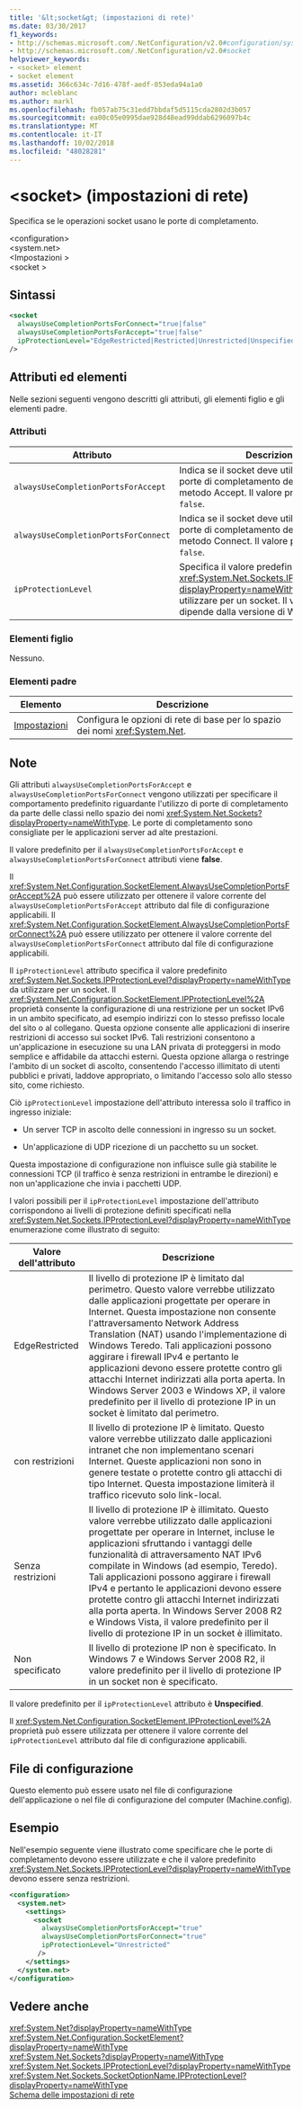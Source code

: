 ```yaml
---
title: '&lt;socket&gt; (impostazioni di rete)'
ms.date: 03/30/2017
f1_keywords:
- http://schemas.microsoft.com/.NetConfiguration/v2.0#configuration/system.net/settings/socket
- http://schemas.microsoft.com/.NetConfiguration/v2.0#socket
helpviewer_keywords:
- <socket> element
- socket element
ms.assetid: 366c634c-7d16-478f-aedf-053eda94a1a0
author: mcleblanc
ms.author: markl
ms.openlocfilehash: fb057ab75c31edd7bbdaf5d5115cda2802d3b057
ms.sourcegitcommit: ea00c05e0995dae928d48ead99ddab6296097b4c
ms.translationtype: MT
ms.contentlocale: it-IT
ms.lasthandoff: 10/02/2018
ms.locfileid: "48028281"
---
```

# <a name="ltsocketgt-element-network-settings"></a>&lt;socket&gt; (impostazioni di rete)
Specifica se le operazioni socket usano le porte di completamento.  
  
 \<configuration>  
\<system.net>  
\<Impostazioni >  
\<socket >  
  
## <a name="syntax"></a>Sintassi  
  
```xml  
<socket  
  alwaysUseCompletionPortsForConnect="true|false"  
  alwaysUseCompletionPortsForAccept="true|false"  
  ipProtectionLevel="EdgeRestricted|Restricted|Unrestricted|Unspecified"  
/>  
```  
  
## <a name="attributes-and-elements"></a>Attributi ed elementi  
 Nelle sezioni seguenti vengono descritti gli attributi, gli elementi figlio e gli elementi padre.  
  
### <a name="attributes"></a>Attributi  
  
|**Attributo**|**Descrizione**|  
|-------------------|---------------------|  
|`alwaysUseCompletionPortsForAccept`|Indica se il socket deve utilizzare sempre le porte di completamento delle chiamate al metodo Accept. Il valore predefinito è `false`.|  
|`alwaysUseCompletionPortsForConnect`|Indica se il socket deve utilizzare sempre le porte di completamento delle chiamate al metodo Connect. Il valore predefinito è `false`.|  
|`ipProtectionLevel`|Specifica il valore predefinito <xref:System.Net.Sockets.IPProtectionLevel?displayProperty=nameWithType> da utilizzare per un socket. Il valore predefinito dipende dalla versione di Windows.|  
  
### <a name="child-elements"></a>Elementi figlio  
 Nessuno.  
  
### <a name="parent-elements"></a>Elementi padre  
  
|**Elemento**|**Descrizione**|  
|-----------------|---------------------|  
|[Impostazioni](../../../../../docs/framework/configure-apps/file-schema/network/settings-element-network-settings.md)|Configura le opzioni di rete di base per lo spazio dei nomi <xref:System.Net>.|  
  
## <a name="remarks"></a>Note  
 Gli attributi `alwaysUseCompletionPortsForAccept` e `alwaysUseCompletionPortsForConnect` vengono utilizzati per specificare il comportamento predefinito riguardante l'utilizzo di porte di completamento da parte delle classi nello spazio dei nomi <xref:System.Net.Sockets?displayProperty=nameWithType>. Le porte di completamento sono consigliate per le applicazioni server ad alte prestazioni.  
  
 Il valore predefinito per il `alwaysUseCompletionPortsForAccept` e `alwaysUseCompletionPortsForConnect` attributi viene **false**.  
  
 Il <xref:System.Net.Configuration.SocketElement.AlwaysUseCompletionPortsForAccept%2A> può essere utilizzato per ottenere il valore corrente del `alwaysUseCompletionPortsForAccept` attributo dal file di configurazione applicabili. Il <xref:System.Net.Configuration.SocketElement.AlwaysUseCompletionPortsForConnect%2A> può essere utilizzato per ottenere il valore corrente del `alwaysUseCompletionPortsForConnect` attributo dal file di configurazione applicabili.  
  
 Il `ipProtectionLevel` attributo specifica il valore predefinito <xref:System.Net.Sockets.IPProtectionLevel?displayProperty=nameWithType> da utilizzare per un socket. Il <xref:System.Net.Configuration.SocketElement.IPProtectionLevel%2A> proprietà consente la configurazione di una restrizione per un socket IPv6 in un ambito specificato, ad esempio indirizzi con lo stesso prefisso locale del sito o al collegano. Questa opzione consente alle applicazioni di inserire restrizioni di accesso sui socket IPv6. Tali restrizioni consentono a un'applicazione in esecuzione su una LAN privata di proteggersi in modo semplice e affidabile da attacchi esterni. Questa opzione allarga o restringe l'ambito di un socket di ascolto, consentendo l'accesso illimitato di utenti pubblici e privati, laddove appropriato, o limitando l'accesso solo allo stesso sito, come richiesto.  
  
 Ciò `ipProtectionLevel` impostazione dell'attributo interessa solo il traffico in ingresso iniziale:  
  
-   Un server TCP in ascolto delle connessioni in ingresso su un socket.  
  
-   Un'applicazione di UDP ricezione di un pacchetto su un socket.  
  
 Questa impostazione di configurazione non influisce sulle già stabilite le connessioni TCP (il traffico è senza restrizioni in entrambe le direzioni) e non un'applicazione che invia i pacchetti UDP.  
  
 I valori possibili per il `ipProtectionLevel` impostazione dell'attributo corrispondono ai livelli di protezione definiti specificati nella <xref:System.Net.Sockets.IPProtectionLevel?displayProperty=nameWithType> enumerazione come illustrato di seguito:  
  
|**Valore dell'attributo**|**Descrizione**|  
|-|-|  
|EdgeRestricted|Il livello di protezione IP è limitato dal perimetro. Questo valore verrebbe utilizzato dalle applicazioni progettate per operare in Internet. Questa impostazione non consente l'attraversamento Network Address Translation (NAT) usando l'implementazione di Windows Teredo. Tali applicazioni possono aggirare i firewall IPv4 e pertanto le applicazioni devono essere protette contro gli attacchi Internet indirizzati alla porta aperta. In Windows Server 2003 e Windows XP, il valore predefinito per il livello di protezione IP in un socket è limitato dal perimetro.|  
|con restrizioni|Il livello di protezione IP è limitato. Questo valore verrebbe utilizzato dalle applicazioni intranet che non implementano scenari Internet. Queste applicazioni non sono in genere testate o protette contro gli attacchi di tipo Internet. Questa impostazione limiterà il traffico ricevuto solo link-local.|  
|Senza restrizioni|Il livello di protezione IP è illimitato. Questo valore verrebbe utilizzato dalle applicazioni progettate per operare in Internet, incluse le applicazioni sfruttando i vantaggi delle funzionalità di attraversamento NAT IPv6 compilate in Windows (ad esempio, Teredo). Tali applicazioni possono aggirare i firewall IPv4 e pertanto le applicazioni devono essere protette contro gli attacchi Internet indirizzati alla porta aperta. In Windows Server 2008 R2 e Windows Vista, il valore predefinito per il livello di protezione IP in un socket è illimitato.|  
|Non specificato|Il livello di protezione IP non è specificato. In Windows 7 e Windows Server 2008 R2, il valore predefinito per il livello di protezione IP in un socket non è specificato.|  
  
 Il valore predefinito per il `ipProtectionLevel` attributo è **Unspecified**.  
  
 Il <xref:System.Net.Configuration.SocketElement.IPProtectionLevel%2A> proprietà può essere utilizzata per ottenere il valore corrente del `ipProtectionLevel` attributo dal file di configurazione applicabili.  
  
## <a name="configuration-files"></a>File di configurazione  
 Questo elemento può essere usato nel file di configurazione dell'applicazione o nel file di configurazione del computer (Machine.config).  
  
## <a name="example"></a>Esempio  
 Nell'esempio seguente viene illustrato come specificare che le porte di completamento devono essere utilizzate e che il valore predefinito <xref:System.Net.Sockets.IPProtectionLevel?displayProperty=nameWithType> devono essere senza restrizioni.  
  
```xml  
<configuration>  
  <system.net>  
    <settings>  
      <socket  
        alwaysUseCompletionPortsForAccept="true"  
        alwaysUseCompletionPortsForConnect="true"  
        ipProtectionLevel="Unrestricted"  
       />  
    </settings>  
  </system.net>  
</configuration>  
```  
  
## <a name="see-also"></a>Vedere anche  
 <xref:System.Net?displayProperty=nameWithType>  
 <xref:System.Net.Configuration.SocketElement?displayProperty=nameWithType>  
 <xref:System.Net.Sockets?displayProperty=nameWithType>  
 <xref:System.Net.Sockets.IPProtectionLevel?displayProperty=nameWithType>  
 <xref:System.Net.Sockets.SocketOptionName.IPProtectionLevel?displayProperty=nameWithType>  
 [Schema delle impostazioni di rete](../../../../../docs/framework/configure-apps/file-schema/network/index.md)
